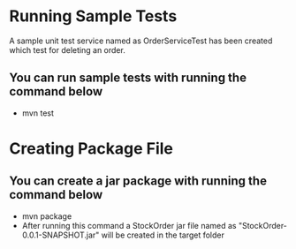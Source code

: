 # Running Sample Tests
  A sample unit test service named as OrderServiceTest has been created which test for deleting an order.
  ## You can run sample tests with running the command below
  - mvn test

 # Creating Package File
  ## You can create a jar package with running the command below
  - mvn  package
  - After running this command a StockOrder jar file named as "StockOrder-0.0.1-SNAPSHOT.jar" will be created in the target folder
    
